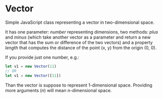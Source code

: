 # Vector

Simple JavaScript class representing a vector in two-dimensional space.

It has one parameter: *number* representing dimensions, two methods: *plus* and *minus* (which take another vector as a parameter and return a new vector that has the sum or difference of the two vectors) and a property *length* that computes the distance of the point (x, y) from the origin (0, 0).

If you provide just one number, e.g.:

```javascript
let v1 = new Vector(11)
// OR
let v1 = new Vector([11])
```

Than the vector is suppose to represent 1-dimensional space. Providing more arguments (*n*) will mean n-dimensional space.

